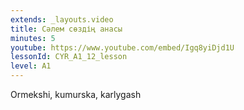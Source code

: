 ```yaml
---
extends: _layouts.video
title: Сәлем сөздің анасы
minutes: 5
youtube: https://www.youtube.com/embed/Igq8yiDjd1U
lessonId: CYR_A1_12_lesson
level: A1
---
```

Ormekshi, kumurska, karlygash